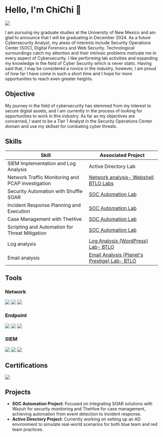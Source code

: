# Hello, I'm ChiChi 👋
<a href="https://www.linkedin.com/in/chineme-code/"><img src="https://img.shields.io/badge/-LinkedIn-0072b1?&style=for-the-badge&logo=linkedin&logoColor=white" /></a>

I am pursuing my graduate studies at the University of New Mexico and am glad to announce that I will be graduating in December 2024. As a future Cybersecurity Analyst, my areas of interests include Security Operations Center (SOC), Digital Forensics and Web Security. Technological surroundings catch my attention and their intrinsic problems motivate me in every aspect of Cybersecurity. I like performing lab activities and expanding my knowledge in the field of Cyber Security which is never static. Having said that, I may be considered a novice in the industry, however, I am proud of how far I have come in such a short time and I hope for more opportunities to reach even greater heights.



## Objective
My journey in the field of cybersecurity has stemmed from my interest to secure digital assets, and I am currently in the process of looking for opportunities to work in this industry. As far as my objectives are concerned, I want to be a Tier 1 Analyst in the Security Operations Center domain and use my skillset for combating cyber threats.

## Skills

| Skill                                         | Associated Project         |
|-----------------------------------------------|----------------------------|
| SIEM Implementation and Log Analysis          | Active Directory Lab|
| Network Traffic Monitoring and PCAP investigation | <a href="https://www.dropbox.com/scl/fi/jkbf73ndivi2qccqjb51n/network-analysis-webshell-wireshark.docx?rlkey=7t8r1vmvei75h774reo0gu4nd&st=xfea94af&dl=0"> Network analysis- Webshell BTLO Labs</a>|
| Security Automation with Shuffle SOAR         | <a href="https://github.com/chineme-code/SOC-Automation-Lab">SOC Automation Lab</a>|
| Incident Response Planning and Execution      | <a href="https://github.com/chineme-code/SOC-Automation-Lab">SOC Automation Lab</a>|
| Case Management with TheHive                  | <a href="https://github.com/chineme-code/SOC-Automation-Lab">SOC Automation Lab</a>|
| Scripting and Automation for Threat Mitigation | <a href="https://github.com/chineme-code/SOC-Automation-Lab">SOC Automation Lab</a>|
| Log analysis | <a href="https://github.com/chineme-code/LAB1--Log-analysis-wordpress-">Log Analysis (WordPress) Lab- BTLO </a>|
| Email analysis | <a href="https://github.com/chineme-code/LAB-2-Email-Analysis-/blob/main/README.md">Email Analysis (Planet's Prestige) Lab- BTLO </a>|

## Tools

### Network
<div>
    <img src="https://img.shields.io/badge/-Wireshark-1679A7?&style=for-the-badge&logo=Wireshark&logoColor=white" />
    <img src="https://img.shields.io/badge/-TCPDUMP-FF0000?&style=for-the-badge&logo=TCPDUMP&logoColor=white" />
    <img src="https://img.shields.io/badge/-Nmap-000000?&style=for-the-badge&logo=Nmap&logoColor=white" />
</div>

### Endpoint
<div>
    <img src="https://img.shields.io/badge/-Python-3776AB?&style=for-the-badge&logo=Python&logoColor=white" />
    <img src="https://img.shields.io/badge/-NESSUS-00A4EF?&style=for-the-badge&logo=NESSUS&logoColor=white" />
    <img src="https://img.shields.io/badge/-OpenVAS-008000?&style=for-the-badge&logo=OpenVAS&logoColor=white" />
</div>

### SIEM
<div>
    <img src="https://img.shields.io/badge/-Mandiant_IOCs-FF0000?&style=for-the-badge&logo=Mandiant&logoColor=white" />
    <img src="https://img.shields.io/badge/-Wazuh-0078D4?&style=for-the-badge&logo=Wazuh&logoColor=white" />
    <img src="https://img.shields.io/badge/-TheHive-FFD700?&style=for-the-badge&logo=TheHive&logoColor=black" />
</div>

## Certifications
<div>
<img src="https://img.shields.io/badge/-Security%2B-FF0000?&style=for-the-badge&logo=CompTIA&logoColor=white" />
</div>

## Projects
- **SOC Automation Project**: Focused on integrating SOAR solutions with Wazuh for security monitoring and TheHive for case management, achieving automation from event detection to incident response.
- **Active Directory Project**: Currently working on setting up an AD environment to simulate real-world scenarios for both blue team and red team practices.
